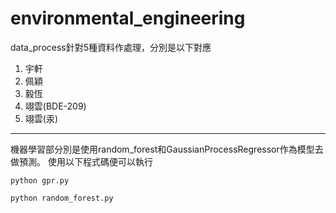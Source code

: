 # environmental_engineering
data_process針對5種資料作處理，分別是以下對應
1. 宇軒
2. 佩穎
3. 毅恆
4. 翊雲(BDE-209)
5. 翊雲(汞)
---
機器學習部分別是使用random_forest和GaussianProcessRegressor作為模型去做預測。
使用以下程式碼便可以執行
```
python gpr.py
```
```
python random_forest.py
```
